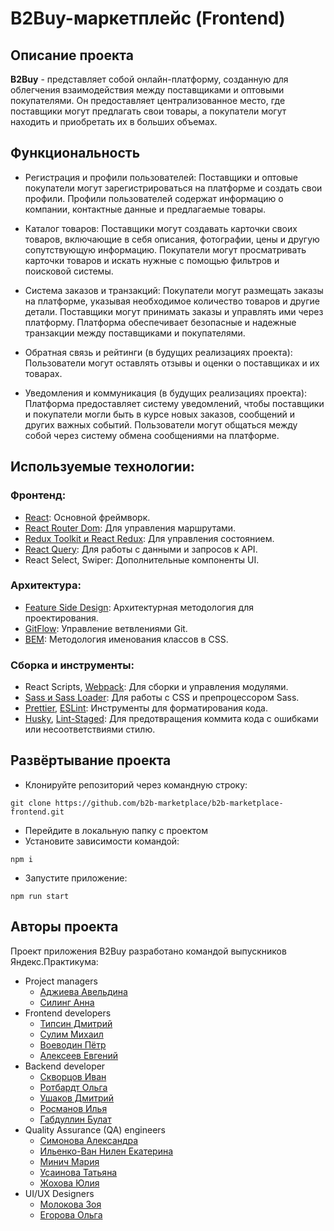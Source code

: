 # B2Buy-маркетплейс (Frontend)

## Описание проекта

**B2Buy** - представляет собой онлайн-платформу, созданную для облегчения взаимодействия между поставщиками и оптовыми покупателями. 
Он предоставляет централизованное место, где поставщики могут предлагать свои товары, а покупатели могут находить и приобретать их в больших объемах.

## Функциональность

- Регистрация и профили пользователей:
  Поставщики и оптовые покупатели могут зарегистрироваться на платформе и создать свои профили.
  Профили пользователей содержат информацию о компании, контактные данные и предлагаемые товары.

- Каталог товаров:
  Поставщики могут создавать карточки своих товаров, включающие в себя описания, фотографии, цены и другую сопутствующую информацию.
  Покупатели могут просматривать карточки товаров и искать нужные с помощью фильтров и поисковой системы.

- Система заказов и транзакций:
  Покупатели могут размещать заказы на платформе, указывая необходимое количество товаров и другие детали.
  Поставщики могут принимать заказы и управлять ими через платформу.
  Платформа обеспечивает безопасные и надежные транзакции между поставщиками и покупателями.

- Обратная связь и рейтинги (в будущих реализациях проекта):
  Пользователи могут оставлять отзывы и оценки о поставщиках и их товарах.

- Уведомления и коммуникация (в будущих реализациях проекта):
  Платформа предоставляет систему уведомлений, чтобы поставщики и покупатели могли быть в курсе новых заказов, сообщений и других важных событий.
  Пользователи могут общаться между собой через систему обмена сообщениями на платформе.

## Используемые технологии:

### Фронтенд:

- [React](https://ru.legacy.reactjs.org/): Основной фреймворк.
- [React Router Dom](https://reactrouter.com/web/guides/quick-start): Для управления маршрутами.
- [Redux Toolkit и React Redux](https://redux.js.org/): Для управления состоянием.
- [React Query](https://tanstack.com/query/latest): Для работы с данными и запросов к API.
- React Select, Swiper: Дополнительные компоненты UI.

### Архитектура:

- [Feature Side Design](https://feature-sliced.design/ru/): Архитектурная методология для проектирования.
- [GitFlow](https://www.atlassian.com/ru/git/tutorials/comparing-workflows/gitflow-workflow): Управление ветвлениями Git.
- [BEM](https://ru.bem.info/): Методология именования классов в CSS.

### Сборка и инструменты:

- React Scripts, [Webpack](https://webpack.js.org/): Для сборки и управления модулями.
- [Sass и Sass Loader](https://sass-scss.ru/): Для работы с CSS и препроцессором Sass.
- [Prettier](https://prettier.io/), [ESLint](https://eslint.org/): Инструменты для форматирования кода.
- [Husky](https://typicode.github.io/husky/), [Lint-Staged](https://www.npmjs.com/package/lint-staged): Для предотвращения коммита кода с ошибками или несоответствиями стилю.

## Развёртывание проекта

- Клонируйте репозиторий через командную строку:

```
git clone https://github.com/b2b-marketplace/b2b-marketplace-frontend.git
```

- Перейдите в локальную папку с проектом
- Установите зависимости командой:

```
npm i
```

- Запустите приложение:

```
npm run start
```

## Авторы проекта

Проект приложения B2Buy разработано командой выпускников Яндекс.Практикума:

- Project managers
    - [Аджиева Авельдина](https://github.com/aveldinaa)
    - [Силинг Анна](https://github.com/AnnaSiling)
- Frontend developers
    - [Типсин Дмитрий](https://github.com/TIPDMR)
    - [Сулим Михаил](https://github.com/MikhailSulim)
    - [Воеводин Пётр](https://github.com/VoevodinPetr)
    - [Алексеев Евгений](https://github.com/0R8-9dzcl)
- Backend developer
    - [Скворцов Иван](https://github.com/Ivan-Skvortsov)
    - [Ротбардт Ольга](https://github.com/esfiro4ka)
    - [Ушаков Дмитрий](https://github.com/voyager1744)
    - [Росманов Илья](https://github.com/Rikworkco)
    - [Габдуллин Булат](https://github.com/ByJIaT)
- Quality Assurance (QA) engineers
    - [Симонова Александра](https://github.com/AISimonova)
    - [Ильенко-Ван Нилен Екатерина](https://github.com/bakaniva)
    - [Минич Мария](https://github.com/MariaMinich)
    - [Усаинова Татьяна](https://github.com/TatianaUsainova)
    - [Жохова Юлия](https://github.com/Juliyasname)
- UI/UX Designers
    - [Молокова Зоя](https://github.com/ZoiaStar)
    - [Егорова Ольга](https://github.com/helgaegrva)
